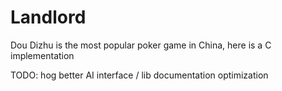 Landlord
========

Dou Dizhu is the most popular poker game in China, here is a C implementation

TODO:
hog
better AI
interface / lib
documentation
optimization

